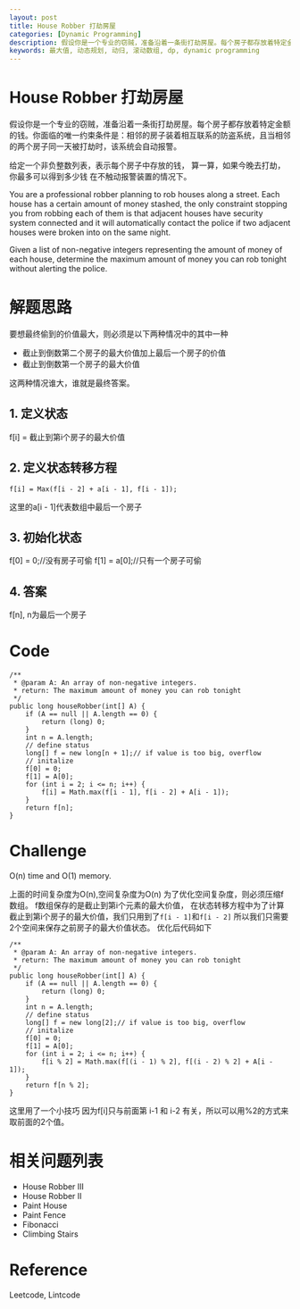```yaml
---
layout: post
title: House Robber 打劫房屋 
categories: [Dynamic Programming]
description: 假设你是一个专业的窃贼，准备沿着一条街打劫房屋。每个房子都存放着特定金额的钱。你面临的唯一约束条件是：相邻的房子装着相互联系的防盗系统，且当相邻的两个房子同一天被打劫时，该系统会自动报警。
keywords: 最大值, 动态规划, 动归, 滚动数组, dp, dynamic programming
---
```


# House Robber 打劫房屋
假设你是一个专业的窃贼，准备沿着一条街打劫房屋。每个房子都存放着特定金额的钱。你面临的唯一约束条件是：相邻的房子装着相互联系的防盗系统，且当相邻的两个房子同一天被打劫时，该系统会自动报警。

给定一个非负整数列表，表示每个房子中存放的钱， 算一算，如果今晚去打劫，你最多可以得到多少钱 在不触动报警装置的情况下。

You are a professional robber planning to rob houses along a street. Each house has a certain amount of money stashed, the only constraint stopping you from robbing each of them is that adjacent houses have security system connected and it will automatically contact the police if two adjacent houses were broken into on the same night.

Given a list of non-negative integers representing the amount of money of each house, determine the maximum amount of money you can rob tonight without alerting the police.



# 解题思路
要想最终偷到的价值最大，则必须是以下两种情况中的其中一种
* 截止到倒数第二个房子的最大价值加上最后一个房子的价值
* 截止到倒数第一个房子的最大价值

这两种情况谁大，谁就是最终答案。

## 1. 定义状态
f[i] = 截止到第i个房子的最大价值

## 2. 定义状态转移方程
```
f[i] = Max(f[i - 2] + a[i - 1], f[i - 1]);
```
这里的a[i - 1]代表数组中最后一个房子

## 3. 初始化状态
f[0] = 0;//没有房子可偷
f[1] = a[0];//只有一个房子可偷

## 4. 答案
f[n], n为最后一个房子

# Code
```
/**
 * @param A: An array of non-negative integers.
 * return: The maximum amount of money you can rob tonight
 */
public long houseRobber(int[] A) {
    if (A == null || A.length == 0) {
        return (long) 0;
    }
    int n = A.length;
    // define status
    long[] f = new long[n + 1];// if value is too big, overflow
    // initalize
    f[0] = 0;
    f[1] = A[0];
    for (int i = 2; i <= n; i++) {
        f[i] = Math.max(f[i - 1], f[i - 2] + A[i - 1]);    
    }
    return f[n];
}
```

# Challenge 
O(n) time and O(1) memory.

上面的时间复杂度为O(n),空间复杂度为O(n)
为了优化空间复杂度，则必须压缩f数组。
f数组保存的是截止到第i个元素的最大价值，
在状态转移方程中为了计算截止到第i个房子的最大价值，我们只用到了```f[i - 1]```和```f[i - 2]```
所以我们只需要2个空间来保存之前房子的最大价值状态。
优化后代码如下

```
/**
 * @param A: An array of non-negative integers.
 * return: The maximum amount of money you can rob tonight
 */
public long houseRobber(int[] A) {
    if (A == null || A.length == 0) {
        return (long) 0;
    }
    int n = A.length;
    // define status
    long[] f = new long[2];// if value is too big, overflow
    // initalize
    f[0] = 0;
    f[1] = A[0];
    for (int i = 2; i <= n; i++) {
        f[i % 2] = Math.max(f[(i - 1) % 2], f[(i - 2) % 2] + A[i - 1]);    
    }
    return f[n % 2];
}
```

这里用了一个小技巧
因为f[i]只与前面第 i-1 和 i-2 有关，所以可以用%2的方式来取前面的2个值。

# 相关问题列表 
* House Robber III 
* House Robber II 
* Paint House 
* Paint Fence 
* Fibonacci 
* Climbing Stairs

# Reference 
Leetcode, Lintcode
